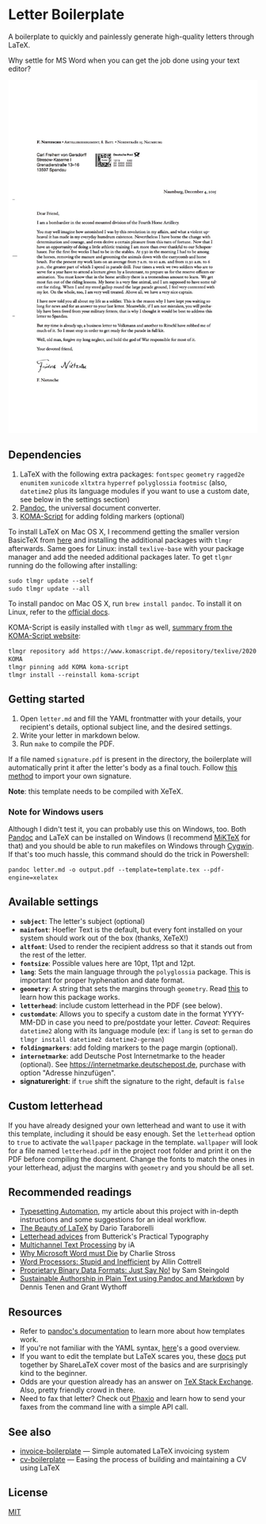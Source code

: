 # Letter Boilerplate

A boilerplate to quickly and painlessly generate high-quality letters through LaTeX.

Why settle for MS Word when you can get the job done using your text editor?

![preview](preview.jpg)

## Dependencies

1. LaTeX with the following extra packages: `fontspec` `geometry` `ragged2e` `enumitem` `xunicode` `xltxtra` `hyperref` `polyglossia` `footmisc` (also, `datetime2` plus its language modules if you want to use a custom date, see below in the settings section)
2. [Pandoc](http://pandoc.org/), the universal document converter.
3. [KOMA-Script](http://www.komascript.de/) for adding folding markers (optional)

To install LaTeX on Mac OS X, I recommend getting the smaller version BasicTeX from [here](https://tug.org/mactex/morepackages.html) and installing the additional packages with `tlmgr` afterwards. Same goes for Linux: install `texlive-base` with your package manager and add the needed additional packages later. To get `tlgmr` running do the following after installing:

```
sudo tlmgr update --self
sudo tlmgr update --all
```

To install pandoc on Mac OS X, run `brew install pandoc`. To install it on Linux, refer to the [official docs](http://pandoc.org/installing.html).

KOMA-Script is easily installed with `tlmgr` as well, [summary from the KOMA-Script website](http://www.komascript.de/node/1801):

```
tlmgr repository add https://www.komascript.de/repository/texlive/2020 KOMA
tlmgr pinning add KOMA koma-script
tlmgr install --reinstall koma-script
```

## Getting started

1. Open `letter.md` and fill the YAML frontmatter with your details, your recipient's details, optional subject line, and the desired settings.
2. Write your letter in markdown below.
3. Run `make` to compile the PDF.

If a file named `signature.pdf` is present in the directory, the boilerplate will automatically print it after the letter's body as a final touch. Follow [this method](http://tex.stackexchange.com/a/32940/82423) to import your own signature.

**Note**: this template needs to be compiled with XeTeX.

### Note for Windows users

Although I didn't test it, you can probably use this on Windows, too. Both [Pandoc](http://pandoc.org/installing.html) and LaTeX can be installed on Windows (I recommend [MiKTeX](http://miktex.org/) for that) and you should be able to run makefiles on Windows through [Cygwin](https://www.cygwin.com/). If that's too much hassle, this command should do the trick in Powershell:

    pandoc letter.md -o output.pdf --template=template.tex --pdf-engine=xelatex

## Available settings

- **`subject`**: The letter's subject (optional)
- **`mainfont`**: Hoefler Text is the default, but every font installed on your system should work out of the box (thanks, XeTeX!)
- **`altfont`**: Used to render the recipient address so that it stands out from the rest of the letter.
- **`fontsize`**: Possible values here are 10pt, 11pt and 12pt.
- **`lang`**: Sets the main language through the `polyglossia` package. This is important for proper hyphenation and date format.
- **`geometry`**: A string that sets the margins through `geometry`. Read [this](https://www.sharelatex.com/learn/Page_size_and_margins) to learn how this package works.
- **`letterhead`**: include custom letterhead in the PDF (see below).
- **`customdate`**: Allows you to specify a custom date in the format YYYY-MM-DD in case you need to pre/postdate your letter. *Caveat*: Requires `datetime2` along with its language module (ex: if `lang` is set to `german` do `tlmgr install datetime2 datetime2-german`)
- **`foldingmarkers`**: add folding markers to the page margin (optional).
- **`internetmarke`**: add Deutsche Post Internetmarke to the header (optional). See https://internetmarke.deutschepost.de, purchase with option "Adresse hinzufügen".
- **signatureright**: if `true` shift the signature to the right, default is `false`

## Custom letterhead

If you have already designed your own letterhead and want to use it with this template, including it should be easy enough. Set the `letterhead` option to `true` to activate the `wallpaper` package in the template. `wallpaper` will look for a file named `letterhead.pdf` in the project root folder and print it on the PDF before compiling the document. Change the fonts to match the ones in your letterhead, adjust the margins with `geometry` and you should be all set.

## Recommended readings

- [Typesetting Automation](http://mrzool.cc/writing/typesetting-automation/), my article about this project with in-depth instructions and some suggestions for an ideal workflow.
- [The Beauty of LaTeX](http://nitens.org/taraborelli/latex) by Dario Taraborelli
- [Letterhead advices](http://practicaltypography.com/letterhead.html) from Butterick's Practical Typography
- [Multichannel Text Processing](https://ia.net/topics/multichannel-text-processing/) by iA
- [Why Microsoft Word must Die](http://www.antipope.org/charlie/blog-static/2013/10/why-microsoft-word-must-die.html) by Charlie Stross
- [Word Processors: Stupid and Inefficient](http://ricardo.ecn.wfu.edu/~cottrell/wp.html) by Allin Cottrell
- [Proprietary Binary Data Formats: Just Say No!](http://www.podval.org/~sds/data.html) by Sam Steingold
- [Sustainable Authorship in Plain Text using Pandoc and Markdown](http://programminghistorian.org/lessons/sustainable-authorship-in-plain-text-using-pandoc-and-markdown) by Dennis Tenen and Grant Wythoff

## Resources

- Refer to [pandoc's documentation](http://pandoc.org/MANUAL.html#templates) to learn more about how templates work.
- If you're not familiar with the YAML syntax, [here](http://learnxinyminutes.com/docs/yaml/)'s a good overview.
- If you want to edit the template but LaTeX scares you, these [docs](https://www.sharelatex.com/learn/Main_Page) put together by ShareLaTeX cover most of the basics and are surprisingly kind to the beginner.
- Odds are your question already has an answer on [TeX Stack Exchange](https://www.sharelatex.com/learn/Main_Page). Also, pretty friendly crowd in there.
- Need to fax that letter? Check out [Phaxio](https://www.phaxio.com/) and learn how to send your faxes from the command line with a simple API call.

## See also

- [invoice-boilerplate](https://github.com/mrzool/invoice-boilerplate) — Simple automated LaTeX invoicing system
- [cv-boilerplate](https://github.com/mrzool/cv-boilerplate) — Easing the process of building and maintaining a CV using LaTeX

## License

[MIT](https://opensource.org/licenses/MIT)
